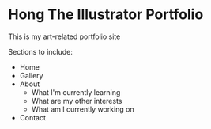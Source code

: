 # Hong The Illustrator Portfolio

This is my art-related portfolio site


Sections to include:
- Home
- Gallery
- About
    - What I'm currently learning
    - What are my other interests
    - What am I currently working on
- Contact